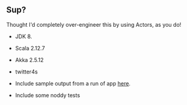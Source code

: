 ## Sup?

Thought I'd completely over-engineer this by using Actors, as you do!

- JDK 8.

- Scala 2.12.7

- Akka 2.5.12

- twitter4s

- Include sample output from a run of app [here](./twits-2019-07-12T17:14:51.296+01:00.json).

- Include some noddy tests
